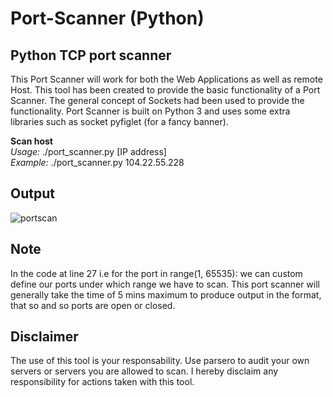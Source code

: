 # Port-Scanner (Python)

## Python TCP port scanner
This Port Scanner will work for both the Web Applications as well as remote Host. This tool has been created to provide the basic functionality of a Port Scanner. 
The general concept of Sockets had been used to provide the functionality. 
Port Scanner is built on Python 3 and uses some extra libraries such as socket pyfiglet (for a fancy banner). <br>

**Scan host**
<br>
*Usage:* ./port_scanner.py [IP address] <br>
*Example:* ./port_scanner.py 104.22.55.228

## Output
![portscan](https://user-images.githubusercontent.com/77694789/168617879-0bb6adf9-639f-4aea-ba3e-f4459d509e59.png)

## Note
In the code at line 27 i.e for the port in range(1, 65535): we can custom define our ports under which range we have to scan. This port scanner will generally take the time of 5 mins maximum to produce output in the format, that so and so ports are open or closed.

## Disclaimer
The use of this tool is your responsability. Use parsero to audit your own servers or servers you are allowed to scan. I hereby disclaim any responsibility for actions taken with this tool.
